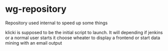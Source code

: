 # wg-repository
Repository used internal to speed up some things

klicki is supposed to be the initial script to launch. It will depending if jenkins or a normal
user starts it choose wheater to display a frontend or start data mining with an email output
